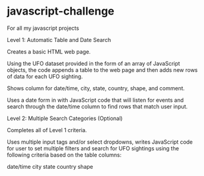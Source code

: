 # javascript-challenge
For all my javascript projects


Level 1: Automatic Table and Date Search


Creates a basic HTML web page.


Using the UFO dataset provided in the form of an array of JavaScript objects, the code appends a table to the web page and then adds new rows of data for each UFO sighting.

Shows column for date/time, city, state, country, shape, and comment.

Uses a date form in with JavaScript code that will listen for events and search through the date/time column to find rows that match user input.



Level 2: Multiple Search Categories (Optional)

Completes all of Level 1 criteria.

Uses multiple input tags and/or select dropdowns, writes JavaScript code for user to set multiple filters and search for UFO sightings using the following criteria based on the table columns:

date/time
city
state
country
shape
